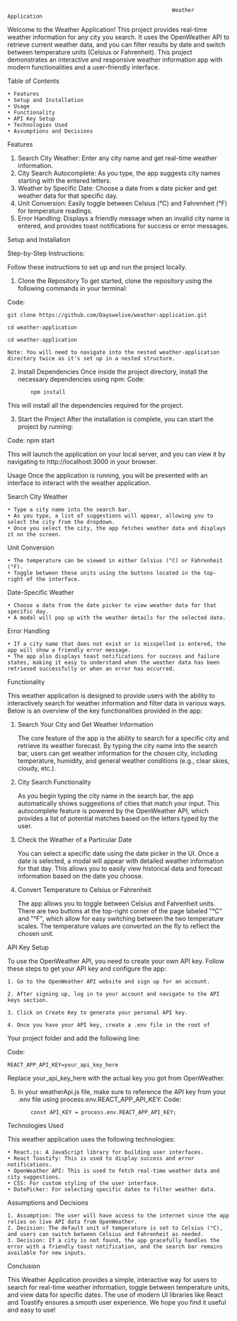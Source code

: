                                                         Weather Application

Welcome to the Weather Application! This project provides real-time weather information for any city you search. It uses the OpenWeather API to retrieve current weather data, and you can filter results by date and switch between temperature units (Celsius or Fahrenheit). This project demonstrates an interactive and responsive weather information app with modern functionalities and a user-friendly interface.

Table of Contents

    • Features
    • Setup and Installation
    • Usage
    • Functionality
    • API Key Setup
    • Technologies Used
    • Assumptions and Decisions

Features

1. Search City Weather: Enter any city name and get real-time weather information.
2. City Search Autocomplete: As you type, the app suggests city names starting with the entered letters.
3. Weather by Specific Date: Choose a date from a date picker and get weather data for that specific day.
4. Unit Conversion: Easily toggle between Celsius (°C) and Fahrenheit (°F) for temperature readings.
5. Error Handling: Displays a friendly message when an invalid city name is entered, and provides toast notifications for success or error messages.

Setup and Installation

Step-by-Step Instructions:

Follow these instructions to set up and run the project locally.

1. Clone the Repository
   To get started, clone the repository using the following commands in your terminal:

Code:

    git clone https://github.com/Dayswelive/weather-application.git

    cd weather-application

    cd weather-application

    Note: You will need to navigate into the nested weather-application directory twice as it's set up in a nested structure.

2.  Install Dependencies
    Once inside the project directory, install the necessary dependencies using npm:
    Code:

        	npm install

This will install all the dependencies required for the project.

3. Start the Project
   After the installation is complete, you can start the project by running:

Code:
npm start

This will launch the application on your local server, and you can view it by navigating to http://localhost:3000 in your browser.

Usage
Once the application is running, you will be presented with an interface to interact with the weather application.

Search City Weather

    • Type a city name into the search bar.
    • As you type, a list of suggestions will appear, allowing you to select the city from the dropdown.
    • Once you select the city, the app fetches weather data and displays it on the screen.

Unit Conversion

    • The temperature can be viewed in either Celsius (°C) or Fahrenheit (°F).
    • Toggle between these units using the buttons located in the top-right of the interface.

Date-Specific Weather

    • Choose a date from the date picker to view weather data for that specific day.
    • A modal will pop up with the weather details for the selected date.

Error Handling

    • If a city name that does not exist or is misspelled is entered, the app will show a friendly error message.
    • The app also displays toast notifications for success and failure states, making it easy to understand when the weather data has been retrieved successfully or when an error has occurred.

Functionality

This weather application is designed to provide users with the ability to interactively search for weather information and filter data in various ways. Below is an overview of the key functionalities provided in the app:

1. Search Your City and Get Weather Information

   The core feature of the app is the ability to search for a specific city and retrieve its weather forecast. By typing the city name into the search bar, users can get weather information for the chosen city, including temperature, humidity, and general weather conditions (e.g., clear skies, cloudy, etc.).

2. City Search Functionality

   As you begin typing the city name in the search bar, the app automatically shows suggestions of cities that match your input. This autocomplete feature is powered by the OpenWeather API, which provides a list of potential matches based on the letters typed by the user.

3. Check the Weather of a Particular Date

   You can select a specific date using the date picker in the UI. Once a date is selected, a modal will appear with detailed weather information for that day. This allows you to easily view historical data and forecast information based on the date you choose.

4. Convert Temperature to Celsius or Fahrenheit

   The app allows you to toggle between Celsius and Fahrenheit units. There are two buttons at the top-right corner of the page labeled "°C" and "°F", which allow for easy switching between the two temperature scales. The temperature values are converted on the fly to reflect the chosen unit.

API Key Setup

To use the OpenWeather API, you need to create your own API key. Follow these steps to get your API key and configure the app:

    1. Go to the OpenWeather API website and sign up for an account.

    2. After signing up, log in to your account and navigate to the API keys section.

    3. Click on Create Key to generate your personal API key.

    4. Once you have your API key, create a .env file in the root of

Your project folder and add the following line:

Code:

    REACT_APP_API_KEY=your_api_key_here

Replace your_api_key_here with the actual key you got from OpenWeather.

5.  In your weatherApi.js file, make sure to reference the API
    key from your .env file using process.env.REACT_APP_API_KEY:
    Code:

        	const API_KEY = process.env.REACT_APP_API_KEY;

Technologies Used

This weather application uses the following technologies:

    • React.js: A JavaScript library for building user interfaces.
    • React Toastify: This is used to display success and error notifications.
    • OpenWeather API: This is used to fetch real-time weather data and city suggestions.
    • CSS: For custom styling of the user interface.
    • DatePicker: For selecting specific dates to filter weather data.

Assumptions and Decisions

    1. Assumption: The user will have access to the internet since the app relies on live API data from OpenWeather.
    2. Decision: The default unit of temperature is set to Celsius (°C), and users can switch between Celsius and Fahrenheit as needed.
    3. Decision: If a city is not found, the app gracefully handles the error with a friendly toast notification, and the search bar remains available for new inputs.

Conclusion

This Weather Application provides a simple, interactive way for users to search for real-time weather information, toggle between temperature units, and view data for specific dates. The use of modern UI libraries like React and Toastify ensures a smooth user experience. We hope you find it useful and easy to use!
